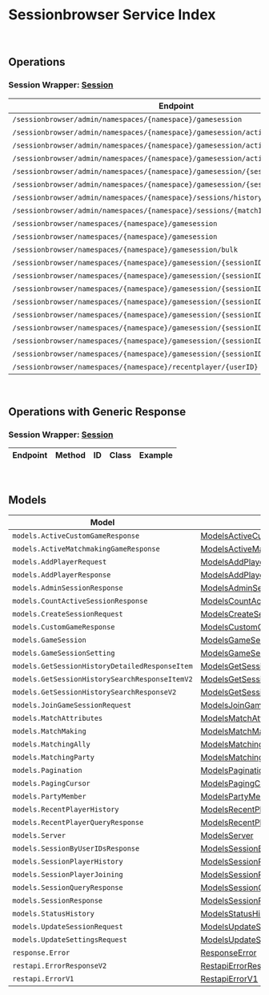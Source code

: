 # Sessionbrowser Service Index

&nbsp;

## Operations

### Session Wrapper:  [Session](../../apis/AccelByte.Sdk.Api.Sessionbrowser/Wrapper/Session.cs)
| Endpoint | Method | ID | Class | Example |
|---|---|---|---|---|
| `/sessionbrowser/admin/namespaces/{namespace}/gamesession` | GET | AdminQuerySession | [AdminQuerySession](../../apis/AccelByte.Sdk.Api.Sessionbrowser/Operation/Session/AdminQuerySession.cs) | [AdminQuerySession](../../samples/AccelByte.Sdk.Sample.Cli/ApiCommand/Sessionbrowser/Session/AdminQuerySession.cs) |
| `/sessionbrowser/admin/namespaces/{namespace}/gamesession/active/count` | GET | GetTotalActiveSession | [GetTotalActiveSession](../../apis/AccelByte.Sdk.Api.Sessionbrowser/Operation/Session/GetTotalActiveSession.cs) | [GetTotalActiveSession](../../samples/AccelByte.Sdk.Sample.Cli/ApiCommand/Sessionbrowser/Session/GetTotalActiveSession.cs) |
| `/sessionbrowser/admin/namespaces/{namespace}/gamesession/active/custom-game` | GET | GetActiveCustomGameSessions | [GetActiveCustomGameSessions](../../apis/AccelByte.Sdk.Api.Sessionbrowser/Operation/Session/GetActiveCustomGameSessions.cs) | [GetActiveCustomGameSessions](../../samples/AccelByte.Sdk.Sample.Cli/ApiCommand/Sessionbrowser/Session/GetActiveCustomGameSessions.cs) |
| `/sessionbrowser/admin/namespaces/{namespace}/gamesession/active/matchmaking-game` | GET | GetActiveMatchmakingGameSessions | [GetActiveMatchmakingGameSessions](../../apis/AccelByte.Sdk.Api.Sessionbrowser/Operation/Session/GetActiveMatchmakingGameSessions.cs) | [GetActiveMatchmakingGameSessions](../../samples/AccelByte.Sdk.Sample.Cli/ApiCommand/Sessionbrowser/Session/GetActiveMatchmakingGameSessions.cs) |
| `/sessionbrowser/admin/namespaces/{namespace}/gamesession/{sessionID}` | GET | AdminGetSession | [AdminGetSession](../../apis/AccelByte.Sdk.Api.Sessionbrowser/Operation/Session/AdminGetSession.cs) | [AdminGetSession](../../samples/AccelByte.Sdk.Sample.Cli/ApiCommand/Sessionbrowser/Session/AdminGetSession.cs) |
| `/sessionbrowser/admin/namespaces/{namespace}/gamesession/{sessionID}` | DELETE | AdminDeleteSession | [AdminDeleteSession](../../apis/AccelByte.Sdk.Api.Sessionbrowser/Operation/Session/AdminDeleteSession.cs) | [AdminDeleteSession](../../samples/AccelByte.Sdk.Sample.Cli/ApiCommand/Sessionbrowser/Session/AdminDeleteSession.cs) |
| `/sessionbrowser/admin/namespaces/{namespace}/sessions/history/search` | GET | AdminSearchSessionsV2 | [AdminSearchSessionsV2](../../apis/AccelByte.Sdk.Api.Sessionbrowser/Operation/Session/AdminSearchSessionsV2.cs) | [AdminSearchSessionsV2](../../samples/AccelByte.Sdk.Sample.Cli/ApiCommand/Sessionbrowser/Session/AdminSearchSessionsV2.cs) |
| `/sessionbrowser/admin/namespaces/{namespace}/sessions/{matchID}/history/detailed` | GET | GetSessionHistoryDetailed | [GetSessionHistoryDetailed](../../apis/AccelByte.Sdk.Api.Sessionbrowser/Operation/Session/GetSessionHistoryDetailed.cs) | [GetSessionHistoryDetailed](../../samples/AccelByte.Sdk.Sample.Cli/ApiCommand/Sessionbrowser/Session/GetSessionHistoryDetailed.cs) |
| `/sessionbrowser/namespaces/{namespace}/gamesession` | GET | UserQuerySession | [UserQuerySession](../../apis/AccelByte.Sdk.Api.Sessionbrowser/Operation/Session/UserQuerySession.cs) | [UserQuerySession](../../samples/AccelByte.Sdk.Sample.Cli/ApiCommand/Sessionbrowser/Session/UserQuerySession.cs) |
| `/sessionbrowser/namespaces/{namespace}/gamesession` | POST | CreateSession | [CreateSession](../../apis/AccelByte.Sdk.Api.Sessionbrowser/Operation/Session/CreateSession.cs) | [CreateSession](../../samples/AccelByte.Sdk.Sample.Cli/ApiCommand/Sessionbrowser/Session/CreateSession.cs) |
| `/sessionbrowser/namespaces/{namespace}/gamesession/bulk` | GET | GetSessionByUserIDs | [GetSessionByUserIDs](../../apis/AccelByte.Sdk.Api.Sessionbrowser/Operation/Session/GetSessionByUserIDs.cs) | [GetSessionByUserIDs](../../samples/AccelByte.Sdk.Sample.Cli/ApiCommand/Sessionbrowser/Session/GetSessionByUserIDs.cs) |
| `/sessionbrowser/namespaces/{namespace}/gamesession/{sessionID}` | GET | GetSession | [GetSession](../../apis/AccelByte.Sdk.Api.Sessionbrowser/Operation/Session/GetSession.cs) | [GetSession](../../samples/AccelByte.Sdk.Sample.Cli/ApiCommand/Sessionbrowser/Session/GetSession.cs) |
| `/sessionbrowser/namespaces/{namespace}/gamesession/{sessionID}` | PUT | UpdateSession | [UpdateSession](../../apis/AccelByte.Sdk.Api.Sessionbrowser/Operation/Session/UpdateSession.cs) | [UpdateSession](../../samples/AccelByte.Sdk.Sample.Cli/ApiCommand/Sessionbrowser/Session/UpdateSession.cs) |
| `/sessionbrowser/namespaces/{namespace}/gamesession/{sessionID}` | DELETE | DeleteSession | [DeleteSession](../../apis/AccelByte.Sdk.Api.Sessionbrowser/Operation/Session/DeleteSession.cs) | [DeleteSession](../../samples/AccelByte.Sdk.Sample.Cli/ApiCommand/Sessionbrowser/Session/DeleteSession.cs) |
| `/sessionbrowser/namespaces/{namespace}/gamesession/{sessionID}/join` | POST | JoinSession | [JoinSession](../../apis/AccelByte.Sdk.Api.Sessionbrowser/Operation/Session/JoinSession.cs) | [JoinSession](../../samples/AccelByte.Sdk.Sample.Cli/ApiCommand/Sessionbrowser/Session/JoinSession.cs) |
| `/sessionbrowser/namespaces/{namespace}/gamesession/{sessionID}/localds` | DELETE | DeleteSessionLocalDS | [DeleteSessionLocalDS](../../apis/AccelByte.Sdk.Api.Sessionbrowser/Operation/Session/DeleteSessionLocalDS.cs) | [DeleteSessionLocalDS](../../samples/AccelByte.Sdk.Sample.Cli/ApiCommand/Sessionbrowser/Session/DeleteSessionLocalDS.cs) |
| `/sessionbrowser/namespaces/{namespace}/gamesession/{sessionID}/player` | POST | AddPlayerToSession | [AddPlayerToSession](../../apis/AccelByte.Sdk.Api.Sessionbrowser/Operation/Session/AddPlayerToSession.cs) | [AddPlayerToSession](../../samples/AccelByte.Sdk.Sample.Cli/ApiCommand/Sessionbrowser/Session/AddPlayerToSession.cs) |
| `/sessionbrowser/namespaces/{namespace}/gamesession/{sessionID}/player/{userID}` | DELETE | RemovePlayerFromSession | [RemovePlayerFromSession](../../apis/AccelByte.Sdk.Api.Sessionbrowser/Operation/Session/RemovePlayerFromSession.cs) | [RemovePlayerFromSession](../../samples/AccelByte.Sdk.Sample.Cli/ApiCommand/Sessionbrowser/Session/RemovePlayerFromSession.cs) |
| `/sessionbrowser/namespaces/{namespace}/gamesession/{sessionID}/settings` | PUT | UpdateSettings | [UpdateSettings](../../apis/AccelByte.Sdk.Api.Sessionbrowser/Operation/Session/UpdateSettings.cs) | [UpdateSettings](../../samples/AccelByte.Sdk.Sample.Cli/ApiCommand/Sessionbrowser/Session/UpdateSettings.cs) |
| `/sessionbrowser/namespaces/{namespace}/recentplayer/{userID}` | GET | GetRecentPlayer | [GetRecentPlayer](../../apis/AccelByte.Sdk.Api.Sessionbrowser/Operation/Session/GetRecentPlayer.cs) | [GetRecentPlayer](../../samples/AccelByte.Sdk.Sample.Cli/ApiCommand/Sessionbrowser/Session/GetRecentPlayer.cs) |


&nbsp;

## Operations with Generic Response

### Session Wrapper:  [Session](../../apis/AccelByte.Sdk.Api.Sessionbrowser/Wrapper/Session.cs)
| Endpoint | Method | ID | Class | Example |
|---|---|---|---|---|


&nbsp;

## Models

| Model | Class |
|---|---|
| `models.ActiveCustomGameResponse` | [ModelsActiveCustomGameResponse](../../apis/AccelByte.Sdk.Api.Sessionbrowser/Model/ModelsActiveCustomGameResponse.cs) |
| `models.ActiveMatchmakingGameResponse` | [ModelsActiveMatchmakingGameResponse](../../apis/AccelByte.Sdk.Api.Sessionbrowser/Model/ModelsActiveMatchmakingGameResponse.cs) |
| `models.AddPlayerRequest` | [ModelsAddPlayerRequest](../../apis/AccelByte.Sdk.Api.Sessionbrowser/Model/ModelsAddPlayerRequest.cs) |
| `models.AddPlayerResponse` | [ModelsAddPlayerResponse](../../apis/AccelByte.Sdk.Api.Sessionbrowser/Model/ModelsAddPlayerResponse.cs) |
| `models.AdminSessionResponse` | [ModelsAdminSessionResponse](../../apis/AccelByte.Sdk.Api.Sessionbrowser/Model/ModelsAdminSessionResponse.cs) |
| `models.CountActiveSessionResponse` | [ModelsCountActiveSessionResponse](../../apis/AccelByte.Sdk.Api.Sessionbrowser/Model/ModelsCountActiveSessionResponse.cs) |
| `models.CreateSessionRequest` | [ModelsCreateSessionRequest](../../apis/AccelByte.Sdk.Api.Sessionbrowser/Model/ModelsCreateSessionRequest.cs) |
| `models.CustomGameResponse` | [ModelsCustomGameResponse](../../apis/AccelByte.Sdk.Api.Sessionbrowser/Model/ModelsCustomGameResponse.cs) |
| `models.GameSession` | [ModelsGameSession](../../apis/AccelByte.Sdk.Api.Sessionbrowser/Model/ModelsGameSession.cs) |
| `models.GameSessionSetting` | [ModelsGameSessionSetting](../../apis/AccelByte.Sdk.Api.Sessionbrowser/Model/ModelsGameSessionSetting.cs) |
| `models.GetSessionHistoryDetailedResponseItem` | [ModelsGetSessionHistoryDetailedResponseItem](../../apis/AccelByte.Sdk.Api.Sessionbrowser/Model/ModelsGetSessionHistoryDetailedResponseItem.cs) |
| `models.GetSessionHistorySearchResponseItemV2` | [ModelsGetSessionHistorySearchResponseItemV2](../../apis/AccelByte.Sdk.Api.Sessionbrowser/Model/ModelsGetSessionHistorySearchResponseItemV2.cs) |
| `models.GetSessionHistorySearchResponseV2` | [ModelsGetSessionHistorySearchResponseV2](../../apis/AccelByte.Sdk.Api.Sessionbrowser/Model/ModelsGetSessionHistorySearchResponseV2.cs) |
| `models.JoinGameSessionRequest` | [ModelsJoinGameSessionRequest](../../apis/AccelByte.Sdk.Api.Sessionbrowser/Model/ModelsJoinGameSessionRequest.cs) |
| `models.MatchAttributes` | [ModelsMatchAttributes](../../apis/AccelByte.Sdk.Api.Sessionbrowser/Model/ModelsMatchAttributes.cs) |
| `models.MatchMaking` | [ModelsMatchMaking](../../apis/AccelByte.Sdk.Api.Sessionbrowser/Model/ModelsMatchMaking.cs) |
| `models.MatchingAlly` | [ModelsMatchingAlly](../../apis/AccelByte.Sdk.Api.Sessionbrowser/Model/ModelsMatchingAlly.cs) |
| `models.MatchingParty` | [ModelsMatchingParty](../../apis/AccelByte.Sdk.Api.Sessionbrowser/Model/ModelsMatchingParty.cs) |
| `models.Pagination` | [ModelsPagination](../../apis/AccelByte.Sdk.Api.Sessionbrowser/Model/ModelsPagination.cs) |
| `models.PagingCursor` | [ModelsPagingCursor](../../apis/AccelByte.Sdk.Api.Sessionbrowser/Model/ModelsPagingCursor.cs) |
| `models.PartyMember` | [ModelsPartyMember](../../apis/AccelByte.Sdk.Api.Sessionbrowser/Model/ModelsPartyMember.cs) |
| `models.RecentPlayerHistory` | [ModelsRecentPlayerHistory](../../apis/AccelByte.Sdk.Api.Sessionbrowser/Model/ModelsRecentPlayerHistory.cs) |
| `models.RecentPlayerQueryResponse` | [ModelsRecentPlayerQueryResponse](../../apis/AccelByte.Sdk.Api.Sessionbrowser/Model/ModelsRecentPlayerQueryResponse.cs) |
| `models.Server` | [ModelsServer](../../apis/AccelByte.Sdk.Api.Sessionbrowser/Model/ModelsServer.cs) |
| `models.SessionByUserIDsResponse` | [ModelsSessionByUserIDsResponse](../../apis/AccelByte.Sdk.Api.Sessionbrowser/Model/ModelsSessionByUserIDsResponse.cs) |
| `models.SessionPlayerHistory` | [ModelsSessionPlayerHistory](../../apis/AccelByte.Sdk.Api.Sessionbrowser/Model/ModelsSessionPlayerHistory.cs) |
| `models.SessionPlayerJoining` | [ModelsSessionPlayerJoining](../../apis/AccelByte.Sdk.Api.Sessionbrowser/Model/ModelsSessionPlayerJoining.cs) |
| `models.SessionQueryResponse` | [ModelsSessionQueryResponse](../../apis/AccelByte.Sdk.Api.Sessionbrowser/Model/ModelsSessionQueryResponse.cs) |
| `models.SessionResponse` | [ModelsSessionResponse](../../apis/AccelByte.Sdk.Api.Sessionbrowser/Model/ModelsSessionResponse.cs) |
| `models.StatusHistory` | [ModelsStatusHistory](../../apis/AccelByte.Sdk.Api.Sessionbrowser/Model/ModelsStatusHistory.cs) |
| `models.UpdateSessionRequest` | [ModelsUpdateSessionRequest](../../apis/AccelByte.Sdk.Api.Sessionbrowser/Model/ModelsUpdateSessionRequest.cs) |
| `models.UpdateSettingsRequest` | [ModelsUpdateSettingsRequest](../../apis/AccelByte.Sdk.Api.Sessionbrowser/Model/ModelsUpdateSettingsRequest.cs) |
| `response.Error` | [ResponseError](../../apis/AccelByte.Sdk.Api.Sessionbrowser/Model/ResponseError.cs) |
| `restapi.ErrorResponseV2` | [RestapiErrorResponseV2](../../apis/AccelByte.Sdk.Api.Sessionbrowser/Model/RestapiErrorResponseV2.cs) |
| `restapi.ErrorV1` | [RestapiErrorV1](../../apis/AccelByte.Sdk.Api.Sessionbrowser/Model/RestapiErrorV1.cs) |
